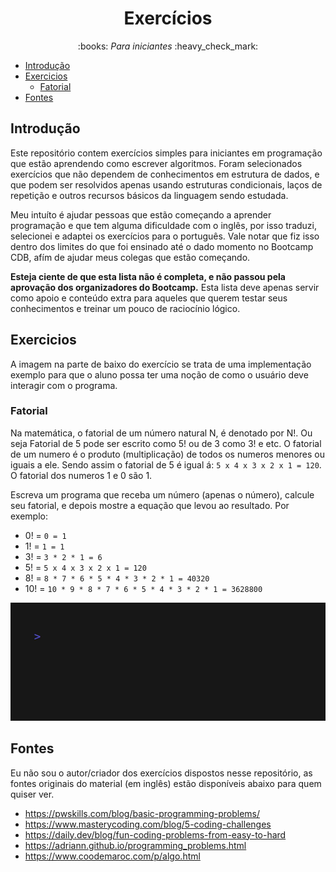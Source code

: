 <h1 align="center">
    Exercícios
</h1>

<p align="center">:books: <em>Para iniciantes</em> :heavy_check_mark:</p>

<!--toc:start-->

- [Introdução](#introdução)
- [Exercicios](#exercicios)
    - [Fatorial](#fatorial)
- [Fontes](#fontes)

<!--toc:end-->

## Introdução

Este repositório contem exercícios simples para iniciantes em programação que estão aprendendo como escrever algoritmos.
Foram selecionados exercícios que não dependem de conhecimentos em estrutura de dados, e que podem ser resolvidos apenas usando estruturas condicionais, laços de repetição e outros recursos básicos da linguagem sendo estudada.

Meu intuíto é ajudar pessoas que estão começando a aprender programação e que tem alguma dificuldade com o inglês, por isso traduzi, selecionei e adaptei os exercícios para o português. Vale notar
que fiz isso dentro dos limites do que foi ensinado até o dado momento no Bootcamp CDB, afím de ajudar meus colegas que estão começando. 

**Esteja ciente de que esta lista não é completa, e não passou pela aprovação dos organizadores do Bootcamp.**
Esta lista deve apenas servir como apoio e conteúdo extra para aqueles que querem testar seus conhecimentos e treinar um pouco de raciocínio lógico.

## Exercicios

A imagem na parte de baixo do exercício se trata de uma implementação exemplo para que o aluno possa ter uma noção de como o usuário deve interagir com o programa.

### Fatorial

Na matemática, o fatorial de um número natural N, é denotado por N!. Ou seja Fatorial de 5 pode ser escrito como 5! ou de 3 como 3! e etc.
O fatorial de um numero é o produto (multiplicação) de todos os numeros menores ou iguais a ele. Sendo assim o fatorial de 5 é igual á: `5 x 4 x 3 x 2 x 1 = 120`. O fatorial dos numeros 1 e 0 são 1.

Escreva um programa que receba um número (apenas o número), calcule seu fatorial, e depois mostre a equação que levou ao resultado. Por exemplo: 
- 0! = `0 = 1`
- 1! = `1 = 1`
- 3! = `3 * 2 * 1 = 6`
- 5! = `5 x 4 x 3 x 2 x 1 = 120`
- 8! = `8 * 7 * 6 * 5 * 4 * 3 * 2 * 1 = 40320`
- 10! = `10 * 9 * 8 * 7 * 6 * 5 * 4 * 3 * 2 * 1 = 3628800`

![demo](./imagens/fatorial.gif)

## Fontes

Eu não sou o autor/criador dos exercícios dispostos nesse repositório, as fontes originais do material (em inglês) estão disponíveis abaixo para quem quiser ver.

- https://pwskills.com/blog/basic-programming-problems/
- https://www.masterycoding.com/blog/5-coding-challenges
- https://daily.dev/blog/fun-coding-problems-from-easy-to-hard
- https://adriann.github.io/programming_problems.html
- https://www.coodemaroc.com/p/algo.html
